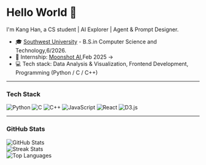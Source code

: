 # Hello World 👋

I'm Kang Han, a CS student | AI Explorer | Agent & Prompt Designer.

- 🎓 [Southwest University](https://www.swust.edu.cn) - B.S.in Computer Science and Technology,6/2026.
- 💼 Internship: [Moonshot AI](https://www.moonshot.cn/),Feb 2025 ->
- 💻 Tech stack: Data Analysis & Visualization, Frontend Development, Programming (Python / C / C++)
  
---

### Tech Stack  
![Python](https://img.shields.io/badge/-Python-3776AB?style=flat-square&logo=python) ![C](https://img.shields.io/badge/-C-00599C?style=flat-square&logo=c) ![C++](https://img.shields.io/badge/-C++-00599C?style=flat-square&logo=cplusplus) ![JavaScript](https://img.shields.io/badge/-JavaScript-F7DF1E?style=flat-square&logo=javascript) ![React](https://img.shields.io/badge/-React-61DAFB?style=flat-square&logo=react) ![D3.js](https://img.shields.io/badge/-D3.js-F9A03C?style=flat-square&logo=d3.js)

---

### GitHub Stats

![GitHub Stats](https://github-readme-stats.vercel.app/api?username=kanghan&show_icons=true&theme=dark)  
![Streak Stats](https://github-readme-streak-stats.herokuapp.com/?user=kanghan&theme=dark)  
![Top Languages](https://github-readme-stats.vercel.app/api/top-langs/?username=kanghan&layout=compact&theme=dark)

